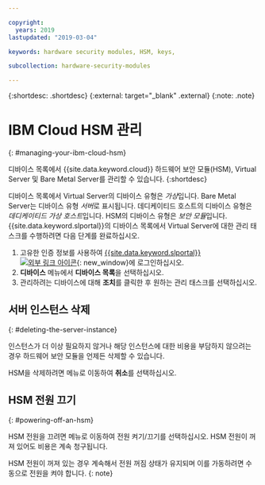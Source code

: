 ```yaml
---

copyright:
  years: 2019
lastupdated: "2019-03-04"

keywords: hardware security modules, HSM, keys,

subcollection: hardware-security-modules

---
```


{:shortdesc: .shortdesc}
{:external: target="_blank" .external}
{:note: .note}

# IBM Cloud HSM 관리
{: #managing-your-ibm-cloud-hsm}

디바이스 목록에서 {{site.data.keyword.cloud}} 하드웨어 보안 모듈(HSM), Virtual Server 및 Bare Metal Server를 관리할 수 있습니다.
{:shortdesc}

디바이스 목록에서 Virtual Server의 디바이스 유형은 *가상*입니다. Bare Metal Server는 디바이스 유형 *서버*로 표시됩니다. 데디케이티드 호스트의 디바이스 유형은 *데디케이티드 가상 호스트*입니다. HSM의 디바이스 유형은 *보안 모듈*입니다.
{{site.data.keyword.slportal}}의 디바이스 목록에서 Virtual Server에 대한 관리 태스크를 수행하려면 다음 단계를 완료하십시오.   
1. 고유한 인증 정보를 사용하여 [{{site.data.keyword.slportal}} ![외부 링크 아이콘](../../icons/launch-glyph.svg "외부 링크 아이콘")](https://control.softlayer.com/){: new_window}에 로그인하십시오.
2. **디바이스** 메뉴에서 **디바이스 목록**을 선택하십시오.
3. 관리하려는 디바이스에 대해 **조치**를 클릭한 후 원하는 관리 태스크를 선택하십시오.

## 서버 인스턴스 삭제
{: #deleting-the-server-instance}

인스턴스가 더 이상 필요하지 않거나 해당 인스턴스에 대한 비용을 부담하지 않으려는 경우 하드웨어 보안 모듈을 언제든 삭제할 수 있습니다. 

HSM을 삭제하려면 메뉴로 이동하여 **취소**를 선택하십시오.

## HSM 전원 끄기
{: #powering-off-an-hsm}

HSM 전원을 끄려면 메뉴로 이동하여 전원 켜기/끄기를 선택하십시오. HSM 전원이 꺼져 있어도 비용은 계속 청구됩니다.

HSM 전원이 꺼져 있는 경우 계속해서 전원 꺼짐 상태가 유지되며 이를 가동하려면 수동으로 전원을 켜야 합니다.
{: note}
